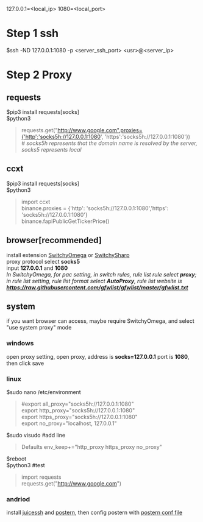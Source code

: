 127.0.0.1=<local_ip>
1080=<local_port>
# Step 1 ssh
  $ssh -ND 127.0.0.1:1080 -p <server_ssh_port> \<usr\>@<server_ip>

# Step 2 Proxy
  ## requests
  $pip3 install requests[socks]  
  $python3  
  >requests.get("http://www.google.com",proxies={'http':'socks5h://127.0.0.1:1080', 'https':'socks5h://127.0.0.1:1080'})  
  \# *socks5h represents that the domain name is resolved by the server, socks5 represents local* 
  ## ccxt
  $pip3 install requests[socks]  
  $python3
  >import ccxt  
  >binance.proxies = {'http': 'socks5h://127.0.0.1:1080','https': 'socks5h://127.0.0.1:1080'}  
  >binance.fapiPublicGetTickerPrice()  
  ## browser[recommended]
  install extension [SwitchyOmega](https://dujunda.github.io/files/SwitchyOmega.zip) or [SwitchySharp](https://dujunda.github.io/files/SwitchySharp.zip)  
  proxy protocol select **socks5**  
  input **127.0.0.1** and **1080**  
  *In SwitchyOmega, for pac setting, in switch rules, rule list rule select **proxy**; in rule list setting, rule list format select **AutoProxy**, rule list website is **https://raw.githubusercontent.com/gfwlist/gfwlist/master/gfwlist.txt***  
  
  
  ## system
  if you want browser can access, maybe require SwitchyOmega, and select "use system proxy" mode
  ### windows
  open proxy setting, open proxy, address is **socks=127.0.0.1** port is **1080**, then click save
  ### linux
  $sudo nano /etc/environment  
  >#export all_proxy="socks5h://127.0.0.1:1080"  
  >export http_proxy="socks5h://127.0.0.1:1080"  
  >export https_proxy="socks5h://127.0.0.1:1080"  
  >export no_proxy="localhost, 127.0.0.1"  
  
  $sudo visudo #add line  
  >Defaults        env_keep+="http_proxy https_proxy no_proxy"  
  
  $reboot  
  $python3 #test
  >import requests  
  >requests.get("http://www.google.com")  


  ### andriod
  install [juicessh](https://dujunda.github.io/files/JuiceSSH_2.1.4_Mod.apk) and [postern](https://dujunda.github.io/files/Postern_v3.1.3.apk), then config postern with [postern conf file](https://dujunda.github.io/files/postern.conf)
  
  
